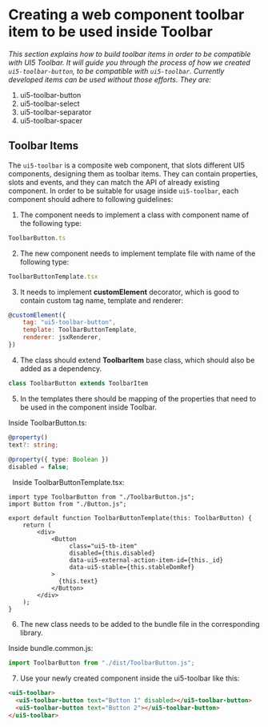 # Creating a web component toolbar item to be used inside Toolbar

*This section explains how to build toolbar items in order to be compatible with UI5 Toolbar.*
*It will guide you through the process of how we created `ui5-toolbar-button`, to be
compatible with `ui5-toolbar`. Currently developed items can be used without those efforts. They are:*
1. ui5-toolbar-button
2. ui5-toolbar-select
3. ui5-toolbar-separator
4. ui5-toolbar-spacer

## Toolbar Items
The `ui5-toolbar` is a composite web component, that slots different UI5 components, designing them as toolbar items. They can contain
properties, slots and events, and they can match the API of already existing component.
In order to be suitable for usage inside `ui5-toolbar`, each component should adhere to following guidelines:


1. The component needs to implement a class with component name of the following type:

```javascript
ToolbarButton.ts
```

2. The new component needs to implement template file with name of the following type:

```javascript
ToolbarButtonTemplate.tsx
```

3. It needs to implement **customElement** decorator, which is good to contain custom tag name, template and renderer:

```javascript
@customElement({
    tag: "ui5-toolbar-button",
	template: ToolbarButtonTemplate,
	renderer: jsxRenderer,
})
```

4. The class should extend **ToolbarItem** base class, which should also be added as a dependency.

```javascript
class ToolbarButton extends ToolbarItem
```

5. In the templates there should be mapping of the properties that need to be used in the component inside Toolbar.

Inside ToolbarButton.ts:
 
```typescript
@property()
text?: string;
 
@property({ type: Boolean })
disabled = false;
```
 
Inside ToolbarButtonTemplate.tsx:
 
```tsx
import type ToolbarButton from "./ToolbarButton.js";
import Button from "./Button.js";

export default function ToolbarButtonTemplate(this: ToolbarButton) {
	return (
		<div>
			<Button
				 class="ui5-tb-item"
				 disabled={this.disabled}
				 data-ui5-external-action-item-id={this._id}
				 data-ui5-stable={this.stableDomRef}
			>
			  {this.text}
			</Button>
		</div>
	);
}
```

6. The new class needs to be added to the bundle file in the corresponding library.

Inside bundle.common.js:
```javascript
import ToolbarButton from "./dist/ToolbarButton.js";
```
7. Use your newly created component inside the ui5-toolbar like this:

```html
<ui5-toolbar>
  <ui5-toolbar-button text="Button 1" disabled></ui5-toolbar-button>
  <ui5-toolbar-button text="Button 2"></ui5-toolbar-button>
</ui5-toolbar>
```